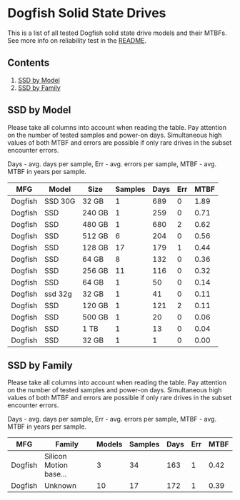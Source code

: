 Dogfish Solid State Drives
==========================

This is a list of all tested Dogfish solid state drive models and their MTBFs. See
more info on reliability test in the [README](https://github.com/bsdhw/SMART).

Contents
--------

1. [ SSD by Model  ](#ssd-by-model)
2. [ SSD by Family ](#ssd-by-family)

SSD by Model
------------

Please take all columns into account when reading the table. Pay attention on the
number of tested samples and power-on days. Simultaneous high values of both MTBF
and errors are possible if only rare drives in the subset encounter errors.

Days - avg. days per sample,
Err  - avg. errors per sample,
MTBF - avg. MTBF in years per sample.

| MFG       | Model              | Size   | Samples | Days  | Err   | MTBF |
|-----------|--------------------|--------|---------|-------|-------|------|
| Dogfish   | SSD 30G            | 32 GB  | 1       | 689   | 0     | 1.89   |
| Dogfish   | SSD                | 240 GB | 1       | 259   | 0     | 0.71   |
| Dogfish   | SSD                | 480 GB | 1       | 680   | 2     | 0.62   |
| Dogfish   | SSD                | 512 GB | 6       | 204   | 0     | 0.56   |
| Dogfish   | SSD                | 128 GB | 17      | 179   | 1     | 0.44   |
| Dogfish   | SSD                | 64 GB  | 8       | 132   | 0     | 0.36   |
| Dogfish   | SSD                | 256 GB | 11      | 116   | 0     | 0.32   |
| Dogfish   | SSD                | 64 GB  | 1       | 50    | 0     | 0.14   |
| Dogfish   | ssd 32g            | 32 GB  | 1       | 41    | 0     | 0.11   |
| Dogfish   | SSD                | 120 GB | 1       | 121   | 2     | 0.11   |
| Dogfish   | SSD                | 500 GB | 1       | 20    | 0     | 0.06   |
| Dogfish   | SSD                | 1 TB   | 1       | 13    | 0     | 0.04   |
| Dogfish   | SSD                | 32 GB  | 1       | 1     | 0     | 0.00   |

SSD by Family
-------------

Please take all columns into account when reading the table. Pay attention on the
number of tested samples and power-on days. Simultaneous high values of both MTBF
and errors are possible if only rare drives in the subset encounter errors.

Days - avg. days per sample,
Err  - avg. errors per sample,
MTBF - avg. MTBF in years per sample.

| MFG       | Family                 | Models | Samples | Days  | Err   | MTBF |
|-----------|------------------------|--------|---------|-------|-------|------|
| Dogfish   | Silicon Motion base... | 3      | 34      | 163   | 1     | 0.42   |
| Dogfish   | Unknown                | 10     | 17      | 172   | 1     | 0.39   |

